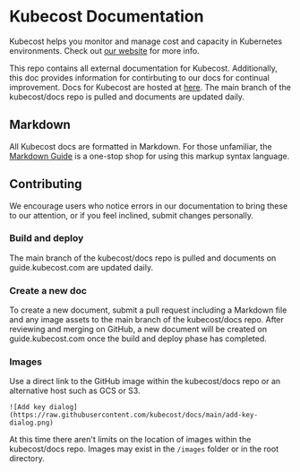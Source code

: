 Kubecost Documentation
======================

Kubecost helps you monitor and manage cost and capacity in Kubernetes environments. Check out [our website](kubecost.com) for more info. 

This repo contains all external documentation for Kubecost. Additionally, this doc provides information for contirbuting to our docs for continual improvement. Docs for Kubecost are hosted at [here](https://guide.kubecost.com). The main branch of the kubecost/docs repo is pulled and documents are updated daily.

## Markdown

All Kubecost docs are formatted in Markdown. For those unfamiliar, the [Markdown Guide](https://www.markdownguide.org/getting-started/) is a one-stop shop for using this markup syntax language.

## Contributing

We encourage users who notice errors in our documentation to bring these to our attention, or if you feel inclined, submit changes personally.

### Build and deploy

The main branch of the kubecost/docs repo is pulled and documents on guide.kubecost.com are updated daily.

### Create a new doc

To create a new document, submit a pull request including a Markdown file and any image assets to the main branch of the kubecost/docs repo. After reviewing and merging on GitHub, a new document will be created on guide.kubecost.com once the build and deploy phase has completed.

### Images

Use a direct link to the GitHub image within the kubecost/docs repo or an alternative host such as GCS or S3.

```
![Add key dialog](https://raw.githubusercontent.com/kubecost/docs/main/add-key-dialog.png)
```
 
At this time there aren't limits on the location of images within the kubecost/docs repo. Images may exist in the `/images` folder or in the root directory.


<!--- {"article":"4407763013271","section":"1500002777682","permissiongroup":"1500001277122"} --->
